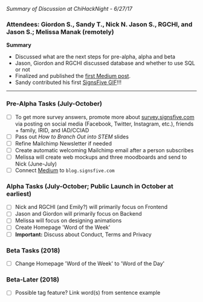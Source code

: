 _Summary of Discussion at ChiHackNight - 6/27/17_


### Attendees: Giordon S., Sandy T., Nick N. Jason S., RGCHI, and Jason S.; Melissa Manak (remotely)

**Summary**

- Discussed what are the next steps for pre-alpha, alpha and beta
- Jason, Giordon and RGCHI discussed database and whether to use SQL or not
- Finalized and published the [first Medium post](https://medium.com/signsfive/one-does-not-simply-search-for-stem-signs-in-asl-bace693780c1).
- Sandy contributed his first [SignsFive GIF](https://giphy.com/gifs/signsfivestem-signsfivestem-float-3ohryq8AuKT3I5G1Gg?status=200)!!!

- - - 

### Pre-Alpha Tasks (July-October)

- [ ] To get more survey answers, promote more about [survey.signsfive.com](http://survey.signsfive.com) via posting on social media (Facebook, Twitter, Instagram, etc.), friends + family, IRID, and IAD/CCIAD
- [ ] Pass out _How to Branch Out into STEM_ slides
- [ ] Refine Mailchimp Newsletter if needed
- [ ] Create automatic welcoming Mailchimp email after a person subscribes
- [ ] Melissa will create web mockups and three moodboards and send to Nick (June-July)
- [ ] Connect [Medium](https://medium.com/signsfive) to `blog.signsfive.com`

### Alpha Tasks (July-October; Public Launch in October at earliest)

- [ ] Nick and RGCHI (and Emily?) will primarily focus on Frontend
- [ ] Jason and Giordon will primarily focus on Backend
- [ ] Melissa will focus on designing animations
- [ ] Create Homepage 'Word of the Week'
- [ ] **Important:** Discuss about Conduct, Terms and Privacy

### Beta Tasks (2018)

- [ ] Change Homepage 'Word of the Week' to 'Word of the Day'

### Beta-Later (2018)

- [ ] Possible tag feature? Link word(s) from sentence example
